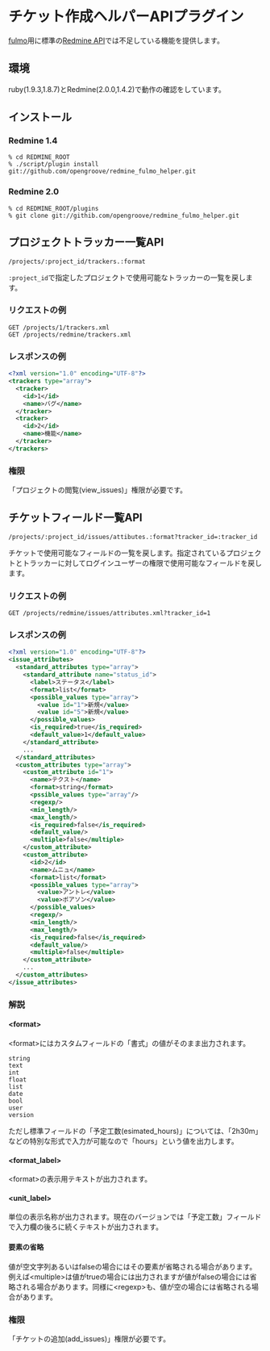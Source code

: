 # チケット作成ヘルパーAPIプラグイン
[fulmo](https://github.com/opengroove/fulmo)用に標準の[Redmine API](http://www.redmine.org/projects/redmine/wiki/Rest_api)では不足している機能を提供します。

## 環境
ruby(1.9.3,1.8.7)とRedmine(2.0.0,1.4.2)で動作の確認をしています。


## インストール
### Redmine 1.4
```
% cd REDMINE_ROOT
% ./script/plugin install git://github.com/opengroove/redmine_fulmo_helper.git
```

### Redmine 2.0
```
% cd REDMINE_ROOT/plugins
% git clone git://githib.com/opengroove/redmine_fulmo_helper.git 
```


## プロジェクトトラッカー一覧API
```
/projects/:project_id/trackers.:format
```

`:project_id`で指定したプロジェクトで使用可能なトラッカーの一覧を戻します。

### リクエストの例
```
GET /projects/1/trackers.xml
GET /projects/redmine/trackers.xml
```

### レスポンスの例
```xml
<?xml version="1.0" encoding="UTF-8"?>
<trackers type="array">
  <tracker>
    <id>1</id>
    <name>バグ</name>
  </tracker>
  <tracker>
    <id>2</id>
    <name>機能</name>
  </tracker>
</trackers>
```

### 権限
「プロジェクトの閲覧(view_issues)」権限が必要です。

## チケットフィールド一覧API
```
/projects/:project_id/issues/attibutes.:format?tracker_id=:tracker_id
```

チケットで使用可能なフィールドの一覧を戻します。指定されているプロジェクトとトラッカーに対してログインユーザーの権限で使用可能なフィールドを戻します。

### リクエストの例
```
GET /projects/redmine/issues/attributes.xml?tracker_id=1
```

### レスポンスの例
```xml
<?xml version="1.0" encoding="UTF-8"?>
<issue_attributes>
  <standard_attributes type="array">
    <standard_attribute name="status_id">
      <label>ステータス</label>
      <format>list</format>
      <possible_values type="array">
        <value id="1">新規</value>
        <value id="5">新規</value>
      </possible_values>
      <is_required>true</is_required>
      <default_value>1</default_value>
    </standard_attribute>
    ...
  </standard_attributes>
  <custom_attributes type="array">
    <custom_attribute id="1">
      <name>テクスト</name>
      <format>string</format>
      <pssible_values type="array"/>
      <regexp/>
      <min_length/>
      <max_length/>
      <is_required>false</is_required>
      <default_value/>
      <multiple>false</multiple>
    </custom_attribute>
    <custom_attribute>    
      <id>2</id>
      <name>ムニュ</name>
      <format>list</format>
      <possible_values type="array">
        <value>アントレ</value>
        <value>ポアソン</value>
      </possible_values>
      <regexp/>
      <min_length/>
      <max_length/>
      <is_required>false</is_required>
      <default_value/>
      <multiple>false</multiple>
    </custom_attribute>
    ...
  </custom_attributes>
</issue_attributes>
```
 
### 解説
#### \<format\>
\<format\>にはカスタムフィールドの「書式」の値がそのまま出力されます。
```
string
text
int
float
list
date
bool
user
version
```
ただし標準フィールドの「予定工数(esimated_hours)」については、「2h30m」などの特別な形式で入力が可能なので「hours」という値を出力します。

#### \<format_label\>
\<format\>の表示用テキストが出力されます。

#### \<unit_label\>
単位の表示名称が出力されます。現在のバージョンでは「予定工数」フィールドで入力欄の後ろに続くテキストが出力されます。

#### 要素の省略
値が空文字列あるいはfalseの場合にはその要素が省略される場合があります。例えば\<multiple\>は値がtrueの場合には出力されますが値がfalseの場合には省略される場合があります。同様に\<regexp\>も、値が空の場合には省略される場合があります。

### 権限
「チケットの追加(add_issues)」権限が必要です。
